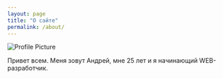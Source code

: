 ```yaml
---
layout: page
title: "О сайте"
permalink: /about/
---
```


<img src="{{ site.baseurl }}/assets/me.jpg" title="Profile Picture" class="profile">

Привет всем. Меня зовут Андрей, мне 25 лет и я начинающий WEB-разработчик. 